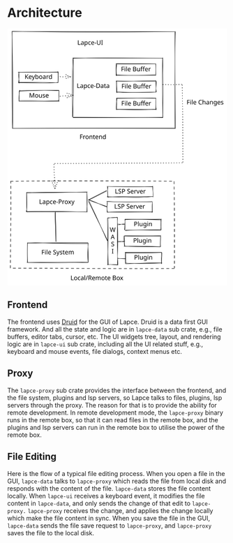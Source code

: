 # Architecture

<img src="../.gitbook/assets/file.drawing.svg" alt="" class="gitbook-drawing">

## Frontend

The frontend uses [Druid](https://github.com/linebender/druid) for the GUI of Lapce. Druid is a data first GUI framework. And all the state and logic are in `lapce-data` sub crate, e.g., file buffers, editor tabs, cursor, etc. The UI widgets tree, layout, and rendering logic are in `lapce-ui` sub crate, including all the UI related stuff, e.g., keyboard and mouse events, file dialogs, context menus etc.&#x20;

## Proxy

The `lapce-proxy` sub crate provides the interface between the frontend, and the file system, plugins and lsp servers, so Lapce talks to files, plugins, lsp servers through the proxy. The reason for that is to provide the ability for remote development. In remote development mode, the `lapce-proxy` binary runs in the remote box, so that it can read files in the remote box, and the plugins and lsp servers can run in the remote box to utilise the power of the remote box.

## File Editing

Here is the flow of a typical file editing process. When you open a file in the GUI, `lapce-data` talks to `lapce-proxy` which reads the file from local disk and responds with the content of the file. `lapce-data` stores the file content locally. When `lapce-ui` receives a keyboard event, it modifies the file content in `lapce-data`, and only sends the change of that edit to `lapce-proxy.` `lapce-proxy` receives the change, and applies the change locally which make the file content in sync. When you save the file in the GUI, `lapce-data` sends the file save request to `lapce-proxy`, and `lapce-proxy` saves the file to the local disk.&#x20;

